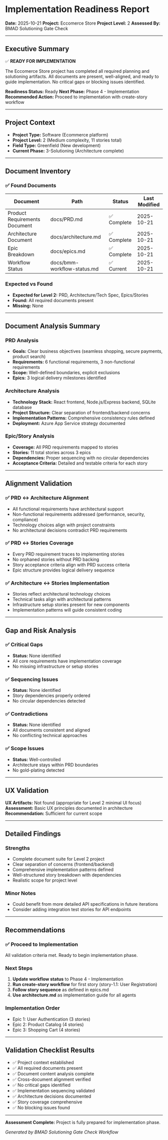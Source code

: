 # Implementation Readiness Report

**Date:** 2025-10-21
**Project:** Eccomerce Store
**Project Level:** 2
**Assessed By:** BMAD Solutioning Gate Check

---

## Executive Summary

✅ **READY FOR IMPLEMENTATION**

The Eccomerce Store project has completed all required planning and solutioning artifacts. All documents are present, well-aligned, and ready to guide implementation. No critical gaps or blocking issues identified.

**Readiness Status:** Ready
**Next Phase:** Phase 4 - Implementation
**Recommended Action:** Proceed to implementation with create-story workflow

---

## Project Context

- **Project Type:** Software (Ecommerce platform)
- **Project Level:** 2 (Medium complexity, 11 stories total)
- **Field Type:** Greenfield (New development)
- **Current Phase:** 3-Solutioning (Architecture complete)

---

## Document Inventory

### ✅ Found Documents

| Document                      | Path                        | Status      | Last Modified |
| ----------------------------- | --------------------------- | ----------- | ------------- |
| Product Requirements Document | docs/PRD.md                 | ✅ Complete | 2025-10-21    |
| Architecture Document         | docs/architecture.md        | ✅ Complete | 2025-10-21    |
| Epic Breakdown                | docs/epics.md               | ✅ Complete | 2025-10-21    |
| Workflow Status               | docs/bmm-workflow-status.md | ✅ Current  | 2025-10-21    |

### Expected vs Found

- **Expected for Level 2:** PRD, Architecture/Tech Spec, Epics/Stories
- **Found:** All required documents present
- **Missing:** None

---

## Document Analysis Summary

### PRD Analysis

- **Goals:** Clear business objectives (seamless shopping, secure payments, product search)
- **Requirements:** 6 functional requirements, 3 non-functional requirements
- **Scope:** Well-defined boundaries, explicit exclusions
- **Epics:** 3 logical delivery milestones identified

### Architecture Analysis

- **Technology Stack:** React frontend, Node.js/Express backend, SQLite database
- **Project Structure:** Clear separation of frontend/backend concerns
- **Implementation Patterns:** Comprehensive consistency rules defined
- **Deployment:** Azure App Service strategy documented

### Epic/Story Analysis

- **Coverage:** All PRD requirements mapped to stories
- **Stories:** 11 total stories across 3 epics
- **Dependencies:** Proper sequencing with no circular dependencies
- **Acceptance Criteria:** Detailed and testable criteria for each story

---

## Alignment Validation

### ✅ PRD ↔ Architecture Alignment

- All functional requirements have architectural support
- Non-functional requirements addressed (performance, security, compliance)
- Technology choices align with project constraints
- No architectural decisions contradict PRD requirements

### ✅ PRD ↔ Stories Coverage

- Every PRD requirement traces to implementing stories
- No orphaned stories without PRD backing
- Story acceptance criteria align with PRD success criteria
- Epic structure provides logical delivery sequence

### ✅ Architecture ↔ Stories Implementation

- Stories reflect architectural technology choices
- Technical tasks align with architectural patterns
- Infrastructure setup stories present for new components
- Implementation patterns will guide consistent coding

---

## Gap and Risk Analysis

### ✅ Critical Gaps

- **Status:** None identified
- All core requirements have implementation coverage
- No missing infrastructure or setup stories

### ✅ Sequencing Issues

- **Status:** None identified
- Story dependencies properly ordered
- No circular dependencies detected

### ✅ Contradictions

- **Status:** None identified
- All documents consistent and aligned
- No conflicting technical approaches

### ✅ Scope Issues

- **Status:** Well-controlled
- Architecture stays within PRD boundaries
- No gold-plating detected

---

## UX Validation

**UX Artifacts:** Not found (appropriate for Level 2 minimal UI focus)
**Assessment:** Basic UX principles documented in architecture
**Recommendation:** Sufficient for current scope

---

## Detailed Findings

### Strengths

- Complete document suite for Level 2 project
- Clear separation of concerns (frontend/backend)
- Comprehensive implementation patterns defined
- Well-structured story breakdown with dependencies
- Realistic scope for project level

### Minor Notes

- Could benefit from more detailed API specifications in future iterations
- Consider adding integration test stories for API endpoints

---

## Recommendations

### ✅ Proceed to Implementation

All validation criteria met. Ready to begin implementation phase.

### Next Steps

1. **Update workflow status** to Phase 4 - Implementation
2. **Run create-story workflow** for first story (story-1.1: User Registration)
3. **Follow story sequence** as defined in epics.md
4. **Use architecture.md** as implementation guide for all agents

### Implementation Order

- Epic 1: User Authentication (3 stories)
- Epic 2: Product Catalog (4 stories)
- Epic 3: Shopping Cart (4 stories)

---

## Validation Checklist Results

- ✅ Project context established
- ✅ All required documents present
- ✅ Document content analysis complete
- ✅ Cross-document alignment verified
- ✅ No critical gaps identified
- ✅ Implementation sequencing validated
- ✅ Architecture decisions documented
- ✅ Story coverage comprehensive
- ✅ No blocking issues found

---

**Assessment Complete:** Project is fully prepared for implementation phase.

_Generated by BMAD Solutioning Gate Check Workflow_
